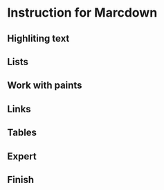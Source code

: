 # Instruction for Marcdown

## Highliting text

## Lists

## Work with paints

## Links

## Tables

## Expert

## Finish